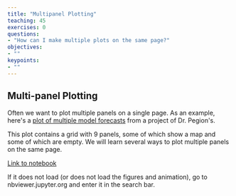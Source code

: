 ```yaml
---
title: "Multipanel Plotting"
teaching: 45
exercises: 0
questions:
- "How can I make multiple plots on the same page?"
objectives:
- ""
keypoints:
- ""
---
```


## Multi-panel Plotting

Often we want to plot multiple panels on a single page.   As an example, here's a [plot of multiple model forecasts](http://cola.gmu.edu/subx/forecasts/forecasts.html) from a project of Dr. Pegion's. 

This plot contains a grid with 9 panels, some of which show a map and some of which are empty.  We will learn several ways to plot multiple panels on the same page. 

[Link to notebook](https://github.com/nburls/clim680-codes/blob/gh-pages/src/multipanel.ipynb)

If it does not load (or does not load the figures and animation), go to nbviewer.jupyter.org and enter it in the search bar.



